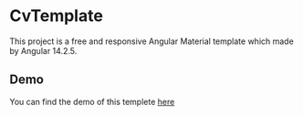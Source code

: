 # CvTemplate

This project is a free and responsive Angular Material template which made by Angular 14.2.5.

## Demo
You can find the demo of this templete [here](https://free-cv-template.netlify.app)

